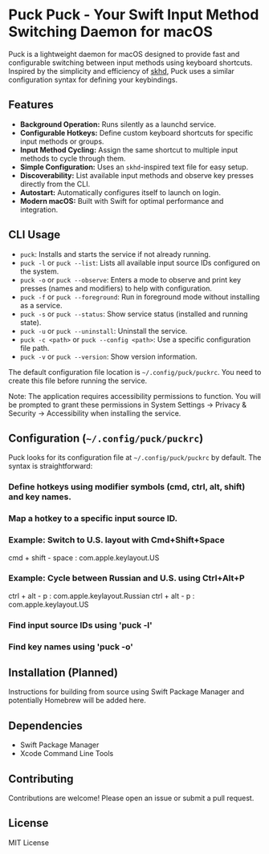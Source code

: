 # Puck  Puck - Your Swift Input Method Switching Daemon for macOS

Puck is a lightweight daemon for macOS designed to provide fast and configurable switching between input methods using keyboard shortcuts. Inspired by the simplicity and efficiency of [skhd](https://github.com/koekeishiya/skhd), Puck uses a similar configuration syntax for defining your keybindings.

## Features

*   **Background Operation:** Runs silently as a launchd service.
*   **Configurable Hotkeys:** Define custom keyboard shortcuts for specific input methods or groups.
*   **Input Method Cycling:** Assign the same shortcut to multiple input methods to cycle through them.
*   **Simple Configuration:** Uses an `skhd`-inspired text file for easy setup.
*   **Discoverability:** List available input methods and observe key presses directly from the CLI.
*   **Autostart:** Automatically configures itself to launch on login.
*   **Modern macOS:** Built with Swift for optimal performance and integration.

## CLI Usage

*   `puck`: Installs and starts the service if not already running.
*   `puck -l` or `puck --list`: Lists all available input source IDs configured on the system.
*   `puck -o` or `puck --observe`: Enters a mode to observe and print key presses (names and modifiers) to help with configuration.
*   `puck -f` or `puck --foreground`: Run in foreground mode without installing as a service.
*   `puck -s` or `puck --status`: Show service status (installed and running state).
*   `puck -u` or `puck --uninstall`: Uninstall the service.
*   `puck -c <path>` or `puck --config <path>`: Use a specific configuration file path.
*   `puck -v` or `puck --version`: Show version information.

The default configuration file location is `~/.config/puck/puckrc`. You need to create this file before running the service.

Note: The application requires accessibility permissions to function. You will be prompted to grant these permissions in System Settings -> Privacy & Security -> Accessibility when installing the service.

## Configuration (`~/.config/puck/puckrc`)

Puck looks for its configuration file at `~/.config/puck/puckrc` by default. The syntax is straightforward:

### Define hotkeys using modifier symbols (cmd, ctrl, alt, shift) and key names.
### Map a hotkey to a specific input source ID.
### Example: Switch to U.S. layout with Cmd+Shift+Space
cmd + shift - space : com.apple.keylayout.US
### Example: Cycle between Russian and U.S. using Ctrl+Alt+P
ctrl + alt - p : com.apple.keylayout.Russian
ctrl + alt - p : com.apple.keylayout.US
### Find input source IDs using 'puck -l'
### Find key names using 'puck -o'

## Installation (Planned)

Instructions for building from source using Swift Package Manager and potentially Homebrew will be added here.

## Dependencies

*   Swift Package Manager
*   Xcode Command Line Tools

## Contributing

Contributions are welcome! Please open an issue or submit a pull request.

## License

MIT License